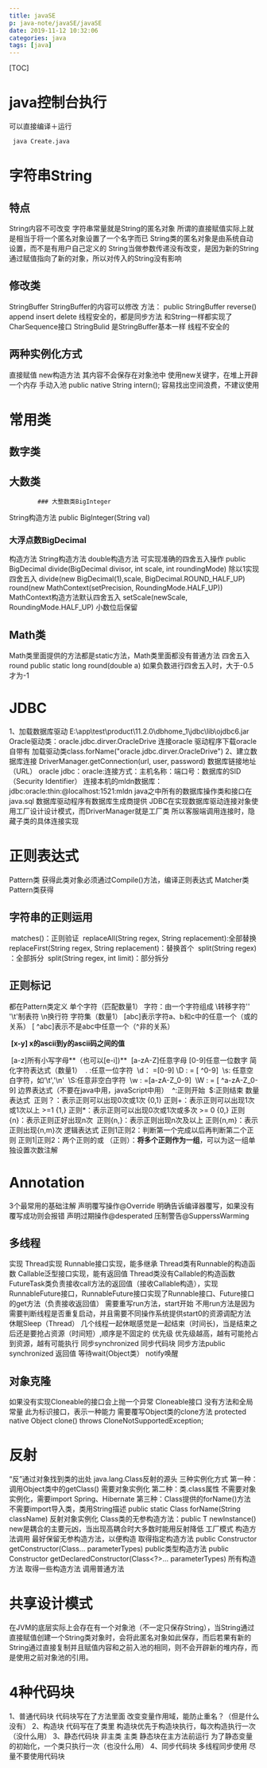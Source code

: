 ```yaml
---
title: javaSE
p: java-note/javaSE/javaSE
date: 2019-11-12 10:32:06
categories: java
tags: [java]
---
```


[TOC]

# java控制台执行

可以直接编译＋运行

```cmd
 java Create.java
```





# 字符串String

## 特点
String内容不可改变
字符串常量就是String的匿名对象
所谓的直接赋值实际上就是相当于将一个匿名对象设置了一个名字而已
	String类的匿名对象是由系统自动设置，而不是有用户自己定义的
String当做参数传递没有改变，是因为新的String通过赋值指向了新的对象，所以对传入的String没有影响

## 修改类

StringBuffer
	StringBuffer的内容可以修改
	方法：
		public StringBuffer reverse()
		append
		insert
		delete
	线程安全的，都是同步方法
和String一样都实现了CharSequence接口
StringBulid
	是StringBuffer基本一样
	线程不安全的

## 两种实例化方式

直接赋值
new构造方法
	其内容不会保存在对象池中
	使用new关键字，在堆上开辟一个内存
	手动入池
		public native String intern();
	容易找出空间浪费，不建议使用	

# 常用类
## 数字类
## 大数类
			### 大整数类BigInteger
String构造方法
	public BigInteger(String val)
### 大浮点数BigDecimal
构造方法
	String构造方法
	double构造方法
可实现准确的四舍五入操作
	public BigDecimal divide(BigDecimal divisor, int scale, int roundingMode)
	除以1实现四舍五入
		divide(new BigDecimal(1),scale,
BigDecimal.ROUND_HALF_UP)
	round(new MathContext(setPrecision, RoundingMode.HALF_UP))
		MathContext构造方法默认四舍五入
	setScale(newScale, RoundingMode.HALF_UP)
		小数位后保留

## Math类

 Math类里面提供的方法都是static方法，Math类里面都没有普通方法
四舍五入round
	public static long round(double a)
	如果负数进行四舍五入时，大于-0.5才为-1

# JDBC

1、加载数据库驱动
	E:\app\test\product\11.2.0\dbhome_1\jdbc\lib\ojdbc6.jar
	Oracle驱动类：oracle.jdbc.dirver.OracleDrive
	连接oracle
		驱动程序下载oracle自带有
	加载驱动类class.forName("oracle.jdbc.dirver.OracleDrive")
2、建立数据库连接
	DriverManager.getConnection(url, user, password)
	数据库链接地址（URL）
		oracle
			jdbc：oracle:连接方式：主机名称：端口号：数据库的SID（Security Identifier）
			连接本机的mldn数据库：
				jdbc:oracle:thin:@localhost:1521:mldn
java之中所有的数据库操作类和接口在java.sql
数据库驱动程序有数据库生成商提供
JDBC在实现数据库驱动连接对象使用工厂设计设计模式，而DriverManager就是工厂类
	所以客服端调用连接时，隐藏子类的具体连接实现

# 正则表达式

Pattern类
	获得此类对象必须通过Compile()方法，编译正则表达式
Matcher类
	Pattern类获得

## 字符串的正则运用

​	matches()：正则验证
​	replaceAll(String regex, String replacement):全部替换
​	replaceFirst(String regex, String replacement)：替换首个
​	split(String regex) ：全部拆分
​	split(String regex, int limit)：部分拆分

## 正则标记

都在Pattern类定义
单个字符（匹配数量1）
	字符：由一个字符组成
	\\转移字符'\'
	'\t'制表符
	\n换行符
字符集（数量1）
	[abc]表示字符a、b和c中的任意一个（或的关系）
	[ ^abc]表示不是abc中任意一个（^非的关系）

​	**[x-y] x的ascii到y的ascii码之间的值**

​	[a-z]所有小写字母**（也可以[e-i])**
​	[a-zA-Z]任意字母
​	[0-9]任意一位数字
简化字符表达式（数量1）
​	. :任意一位字符
​	\d： =[0-9]
​	\D : = [ ^0-9]
​	\s: 任意空白字符，如’\t','\n'
​	\S:任意非空白字符
​	\w : =[a-zA-Z_0-9]
​	\W : = [ ^a-zA-Z_0-9]
边界表达式（不要在java中用，javaScript中用）
​	^:正则开始
​	$:正则结束
数量表达式
​	正则？：表示正则可以出现0次或1次 {0,1}
​	正则+：表示正则可以出现1次或1次以上 >=1 {1,}
​	正则*：表示正则可以出现0次或1次或多次 >= 0 {0,}
​	正则{n}：表示正则正好出现n次
​	正则{n,}：表示正则出现n次及以上
​	正则{n,m}：表示正则出现{n,m}次
逻辑表达式
​	正则1正则2：判断第一个完成以后再判断第二个正则
​	正则1|正则2：两个正则的或
（正则）：**将多个正则作为一组**，可以为这一组单独设置次数注解

# Annotation

3个最常用的基础注解
	声明覆写操作@Override
		明确告诉编译器覆写，如果没有覆写成功则会报错
	声明过期操作@desperated
	压制警告@SupperssWarming

## 多线程

实现
	Thread实现
	Runnable接口实现，能多继承
		Thread类有Runnable的构造函数
	Callable泛型接口实现，能有返回值
		Thread类没有Callable的构造函数
		FutureTask类负责接收call方法的返回值（接收Callable构造），实现RunnableFuture接口，RunnableFuture接口实现了Runnable接口、Future接口的get方法（负责接收返回值）
	需要重写run方法，start开始
		不用run方法是因为需要判断线程是否重复启动，并且需要不同操作系统提供start0的资源调配方法
休眠Sleep（Thread）
	几个线程一起休眠感觉是一起结束（时间长)，当是结束之后还是要抢占资源（时间短）,顺序是不固定的
优先级
	优先级越高，越有可能抢占到资源，越有可能执行
同步synchronized
	同步代码块
	同步方法public synchronized 返回值
等待wait(Object类）
	notify唤醒

## 对象克隆

如果没有实现Cloneable的接口会上抛一个异常
Cloneable接口
	没有方法和全局常量
	此为标识接口，表示一种能力
需要覆写Object类的clone方法
	protected native Object clone() throws CloneNotSupportedException;

# 反射

“反”通过对象找到类的出处
java.lang.Class反射的源头
	三种实例化方式
		第一种：调用Object类中的getClass()
			需要对象实例化
		第二种：类.class属性
			不需要对象实例化，需要import
			Spring、Hibernate
		第三种：Class提供的forName()方法
			不需要import导入类，类用String描述
			public static Class<?> forName(String className)
反射对象实例化
	Class类的无参构造方法：public T newInstance()
	new是耦合的主要元凶，当出现高耦合时大多数时能用反射降低
		工厂模式
构造方法调用
	最好保留无参构造方法，以便构造
	取得指定构造方法
		public Constructor<T> getConstructor(Class<?>... parameterTypes)
			public类型构造方法
		public Constructor<T> getDeclaredConstructor(Class<?>... parameterTypes)
			所有构造方法
	取得一些构造方法
调用普通方法	

# 共享设计模式

​	在JVM的底层实际上会存在有一个对象池（不一定只保存String），当String通过直接赋值创建一个String类对象时，会将此匿名对象如此保存，而后若果有新的String通过直接复制并且赋值内容和之前入池的相同，则不会开辟新的堆内存，而是使用之前对象池的引用。

# 4种代码块

1、普通代码块
	代码块写在了方法里面
	改变变量作用域，能防止重名？（但是什么没有）
2、构造块
	代码写在了类里
	构造块优先于构造块执行，每次构造执行一次（没什么用）
3、静态代码块
	非主类
	主类
		静态块在主方法前运行
	为了静态变量的初始化，一个类只执行一次（也没什么用）
4、同步代码块
	多线程同步使用
尽量不要使用代码块

[^a-zA-Z_0-9]: 
